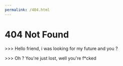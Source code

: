 ```yaml
---
permalink: /404.html
---
```


# 404 Not Found

\>\>\> Hello friend, i was looking for my future and you ?

\>\>\> Oh ? You're just lost, well you're f\*cked
